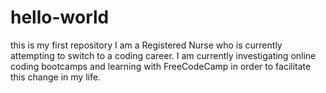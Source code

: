 # hello-world
this is my first repository
I am a Registered Nurse who is currently attempting to switch to a coding career.
I am currently investigating online coding bootcamps and learning with FreeCodeCamp in order to facilitate this change in my life.
